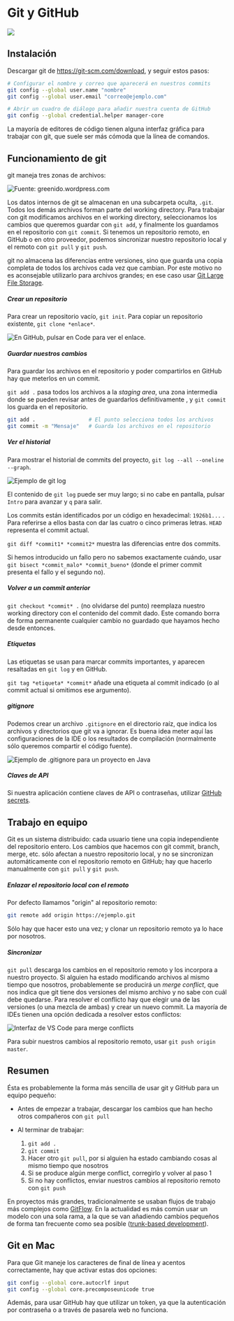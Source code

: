 # Git y GitHub

![](images/git/image-20211101152358320.png)

## Instalación

Descargar git de https://git-scm.com/download, y seguir estos pasos:

```bash
# Configurar el nombre y correo que aparecerá en nuestros commits
git config --global user.name "nombre"
git config --global user.email "correo@ejemplo.com"

# Abrir un cuadro de diálogo para añadir nuestra cuenta de GitHub
git config --global credential.helper manager-core
```

La mayoría de editores de código tienen alguna interfaz gráfica para trabajar con git, que suele ser más cómoda que la línea de comandos.

## Funcionamiento de git

git maneja tres zonas de archivos:

![Fuente: greenido.wordpress.com](images/git/image-20211101161616701.png)

Los datos internos de git se almacenan en una subcarpeta oculta, `.git`. Todos los demás archivos forman parte del working directory. Para trabajar con git modificamos archivos en el working directory, seleccionamos los cambios que queremos guardar con `git add`, y finalmente los guardamos en el repositorio con `git commit`. Si tenemos un repositorio remoto, en GitHub o en otro proveedor, podemos sincronizar nuestro repositorio local y el remoto con `git pull` y `git push`.

git no almacena las diferencias entre versiones, sino que guarda una copia completa de todos los archivos cada vez que cambian. Por este motivo no es aconsejable utilizarlo para archivos grandes; en ese caso usar [Git Large File Storage](https://git-lfs.github.com/).

##### Crear un repositorio

Para crear un repositorio vacío, `git init`. Para copiar un repositorio existente, `git clone *enlace*`. 

![En GitHub, pulsar en Code para ver el enlace.](image-20211101145546158.png)

##### Guardar nuestros cambios

Para guardar los archivos en el repositorio y poder compartirlos en GitHub hay que meterlos en un commit. 

`git add .` pasa todos los archivos a la *staging area*, una zona intermedia donde se pueden revisar antes de guardarlos definitivamente , y `git commit` los guarda en el repositorio.

```bash
git add .                 # El punto selecciona todos los archivos
git commit -m "Mensaje"   # Guarda los archivos en el repositorio
```

##### Ver el historial

Para mostrar el historial de commits del proyecto, `git log --all --oneline --graph`.

![Ejemplo de git log](images/git/image-20211101181054706.png)

El contenido de `git log` puede ser muy largo; si no cabe en pantalla, pulsar `Intro` para avanzar y `q` para salir.

Los commits están identificados por un código en hexadecimal: `1926b1...` . Para referirse a ellos basta con dar las cuatro o cinco primeras letras. `HEAD` representa el commit actual.

`git diff *commit1* *commit2*` muestra las diferencias entre dos commits.

Si hemos introducido un fallo pero no sabemos exactamente cuándo, usar `git bisect *commit_malo* *commit_bueno*` (donde el primer commit presenta el fallo y el segundo no).

##### Volver a un commit anterior

`git checkout *commit* .` (no olvidarse del punto) reemplaza nuestro working directory con el contenido del commit dado. Este comando borra de forma permanente cualquier cambio no guardado que hayamos hecho desde entonces.

##### Etiquetas

Las etiquetas se usan para marcar commits importantes, y aparecen resaltadas en `git log` y en GitHub.

`git tag *etiqueta* *commit*` añade una etiqueta al commit indicado (o al commit actual si omitimos ese argumento).

##### gitignore

Podemos crear un archivo `.gitignore` en el directorio raíz, que indica los archivos y directorios que git va a ignorar. Es buena idea meter aquí las configuraciones de la IDE o los resultados de compilación (normalmente sólo queremos compartir el código fuente).

![Ejemplo de .gitignore para un proyecto en Java](images/git/image-20211101152545078.png)

##### Claves de API

Si nuestra aplicación contiene claves de API o contraseñas, utilizar [GitHub secrets](https://docs.github.com/en/actions/security-guides/encrypted-secrets#creating-encrypted-secrets-for-a-repository).

## Trabajo en equipo

Git es un sistema distribuido: cada usuario tiene una copia independiente del repositorio entero. Los cambios que hacemos con git commit, branch, merge, etc. sólo afectan a nuestro repositorio local, y no se sincronizan automáticamente con el repositorio remoto en GitHub; hay que hacerlo manualmente con `git pull` y `git push`.

##### Enlazar el repositorio local con el remoto

Por defecto llamamos "origin" al repositorio remoto:

```bash
git remote add origin https://ejemplo.git
```

Sólo hay que hacer esto una vez; y clonar un repositorio remoto ya lo hace por nosotros.

##### Sincronizar

`git pull` descarga los cambios en el repositorio remoto y los incorpora a nuestro proyecto. Si alguien ha estado modificando archivos al mismo tiempo que nosotros, probablemente se producirá un *merge conflict*, que nos indica que git tiene dos versiones del mismo archivo y no sabe con cuál debe quedarse. Para resolver el conflicto hay que elegir una de las versiones (o una mezcla de ambas) y crear un nuevo commit. La mayoría de IDEs tienen una opción dedicada a resolver estos conflictos:

![Interfaz de VS Code para merge conflicts](images/git/image-20211101172340661.png)

Para subir nuestros cambios al repositorio remoto, usar `git push origin master`.

## Resumen

Ésta es probablemente la forma más sencilla de usar git y GitHub para un equipo pequeño:

* Antes de empezar a trabajar, descargar los cambios que han hecho otros compañeros con `git pull`
* Al terminar de trabajar:

  1. `git add .`
  2. `git commit`
  3. Hacer otro `git pull`, por si alguien ha estado cambiando cosas al mismo tiempo que nosotros
  4. Si se produce algún merge conflict, corregirlo y volver al paso 1
  5. Si no hay conflictos, enviar nuestros cambios al repositorio remoto con `git push`

En proyectos más grandes, tradicionalmente se usaban flujos de trabajo más complejos como [GitFlow](https://nvie.com/posts/a-successful-git-branching-model/). En la actualidad es más común usar un modelo con una sola rama, a la que se van añadiendo cambios pequeños de forma tan frecuente como sea posible ([trunk-based development](https://www.atlassian.com/continuous-delivery/continuous-integration/trunk-based-development)).

## Git en Mac

Para que Git maneje los caracteres de final de línea y acentos correctamente, hay que activar estas dos opciones:

```bash
git config --global core.autocrlf input
git config --global core.precomposeunicode true
```

Además, para usar GitHub hay que utilizar un token, ya que la autenticación por contraseña o a través de pasarela web no funciona.